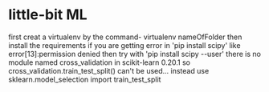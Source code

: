 # little-bit ML
first creat a virtualenv by the command- virtualenv nameOfFolder
then install the requirements
if you are getting error in 'pip install scipy' like error[13]:permission denied
then try with 'pip install scipy --user'
 there is no module named cross_validation in scikit-learn 0.20.1 so cross_validation.train_test_split() can't be used... instead use sklearn.model_selection import train_test_split
